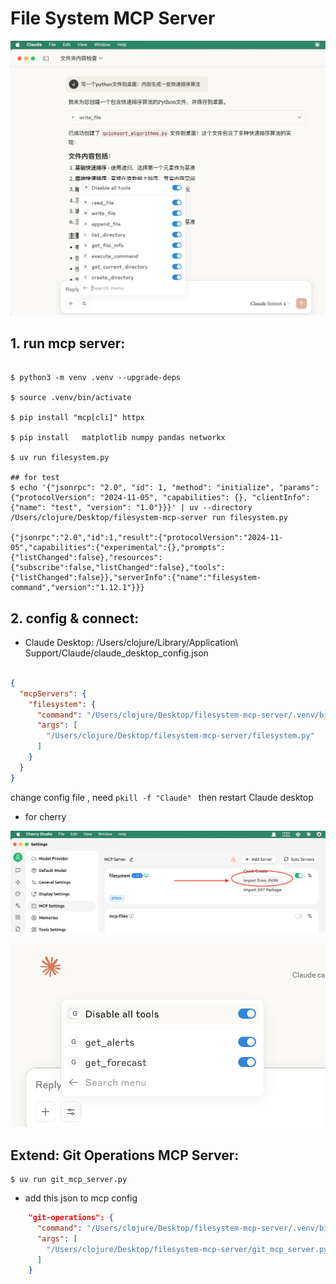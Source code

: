 # File System MCP Server

![](./demo3.png)


## 1. run mcp server:

```

$ python3 -m venv .venv --upgrade-deps 

$ source .venv/bin/activate

$ pip install "mcp[cli]" httpx

$ pip install   matplotlib numpy pandas networkx

$ uv run filesystem.py

## for test
$ echo '{"jsonrpc": "2.0", "id": 1, "method": "initialize", "params": {"protocolVersion": "2024-11-05", "capabilities": {}, "clientInfo": {"name": "test", "version": "1.0"}}}' | uv --directory /Users/clojure/Desktop/filesystem-mcp-server run filesystem.py

{"jsonrpc":"2.0","id":1,"result":{"protocolVersion":"2024-11-05","capabilities":{"experimental":{},"prompts":{"listChanged":false},"resources":{"subscribe":false,"listChanged":false},"tools":{"listChanged":false}},"serverInfo":{"name":"filesystem-command","version":"1.12.1"}}}

```

## 2. config & connect:

* Claude Desktop: /Users/clojure/Library/Application\ Support/Claude/claude_desktop_config.json

```json

{
  "mcpServers": {
    "filesystem": {
      "command": "/Users/clojure/Desktop/filesystem-mcp-server/.venv/bin/python",
      "args": [
        "/Users/clojure/Desktop/filesystem-mcp-server/filesystem.py"
      ]
    }
  }
}

```

change config file , need ` pkill -f "Claude"  ` then restart Claude desktop

* for cherry


![](./demo1.png)

![](./demo2.png)


## Extend: Git Operations MCP Server: 
```
$ uv run git_mcp_server.py
```
* add this json to mcp config
```json
    "git-operations": {
      "command": "/Users/clojure/Desktop/filesystem-mcp-server/.venv/bin/python",
      "args": [
        "/Users/clojure/Desktop/filesystem-mcp-server/git_mcp_server.py"
      ]
    }
```
